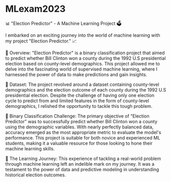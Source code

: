 # MLexam2023

📊 "Election Predictor" - A Machine Learning Project 🗳️

I embarked on an exciting journey into the world of machine learning with my project "Election Predictor." 📈

🔸 Overview:
"Election Predictor" is a binary classification project that aimed to predict whether Bill Clinton won a county during the 1992 U.S presidential election based on county-level demographics. This project allowed me to delve into the fascinating world of supervised machine learning, where I harnessed the power of data to make predictions and gain insights.

🔹 Dataset:
The project revolved around a dataset containing county-level demographics and the election outcome of each county during the 1992 U.S presidential election. Despite the challenge of having only one election cycle to predict from and limited features in the form of county-level demographics, I relished the opportunity to tackle this tough problem.

🔸 Binary Classification Challenge:
The primary objective of "Election Predictor" was to successfully predict whether Bill Clinton won a county using the demographic variables. With nearly perfectly balanced data, accuracy emerged as the most appropriate metric to evaluate the model's performance. This project is suitable for both novice and experienced ML students, making it a valuable resource for those looking to hone their machine learning skills.

🔹 The Learning Journey:
This experience of tackling a real-world problem through machine learning left an indelible mark on my journey. It was a testament to the power of data and predictive modeling in understanding historical election outcomes.
